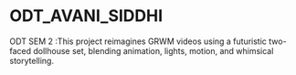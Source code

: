 # ODT_AVANI_SIDDHI
ODT SEM 2 :This project reimagines GRWM videos using a futuristic two-faced dollhouse set, blending animation, lights, motion, and whimsical storytelling.
